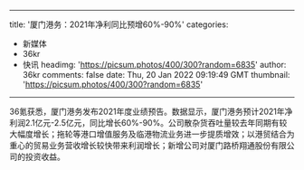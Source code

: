 
---
title: '厦门港务：2021年净利同比预增60%-90%'
categories: 
 - 新媒体
 - 36kr
 - 快讯
headimg: 'https://picsum.photos/400/300?random=6835'
author: 36kr
comments: false
date: Thu, 20 Jan 2022 09:19:49 GMT
thumbnail: 'https://picsum.photos/400/300?random=6835'
---

<div>   
36氪获悉，厦门港务发布2021年度业绩预告。数据显示，厦门港务预计2021年净利润2.1亿元-2.5亿元，同比增长60%-90%。公司散杂货吞吐量较去年同期有较大幅度增长；拖轮等港口增值服务及临港物流业务进一步提质增效；以港贸结合为重心的贸易业务营收增长较快带来利润增长；新增公司对厦门路桥翔通股份有限公司的投资收益。  
</div>
            
